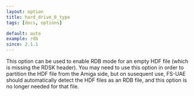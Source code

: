 ```yaml
---
layout: option
title: hard_drive_0_type
tags: [docs, options]

default: auto
example: rdb
since: 2.1.1
---
```


This option can be used to enable RDB mode for an empty HDF file (which
is missing the RDSK header). You may need to use this option in order to
partition the HDF file from the Amiga side, but on susequent use, FS-UAE
should automatically detect the HDF files as an RDB file, and this option
is no longer needed for that file.
